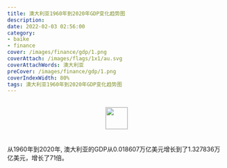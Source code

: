 ```yaml
---
title: 澳大利亚1960年到2020年GDP变化趋势图
description: 
date: 2022-02-03 02:56:00
category:
- baike
- finance
cover: /images/finance/gdp/1.png
coverAttach: /images/flags/1x1/au.svg
coverAttachWords: 澳大利亚
preCover: /images/finance/gdp/1.png
coverIndexWidth: 80%
tags: 澳大利亚1960年到2020年GDP变化趋势图
---
```




<script src="/assets/js/charts/chart.js"></script>

<div style="text-align: center; margin: 30px 0; ">
    <img src="/images/flags/1x1/au.svg" style="width: 50px; border: 1px solid #cccccc; ">
</div>

<div style="width: 98%; margin: 0 0 35px 0; ">
    <canvas id="myChart"></canvas>
</div>

<div>
<p class="paragraph">从1960年到2020年, 澳大利亚的GDP从0.018607万亿美元增长到了1.327836万亿美元，增长了71倍。</p>
</div>

<script>

    const dataGdp = {
        labels: [1960, 1961, 1962, 1963, 1964, 1965, 1966, 1967, 1968, 1969, 1970, 1971, 1972, 1973, 1974, 1975, 1976, 1977, 1978, 1979, 1980, 1981, 1982, 1983, 1984, 1985, 1986, 1987, 1988, 1989, 1990, 1991, 1992, 1993, 1994, 1995, 1996, 1997, 1998, 1999, 2000, 2001, 2002, 2003, 2004, 2005, 2006, 2007, 2008, 2009, 2010, 2011, 2012, 2013, 2014, 2015, 2016, 2017, 2018, 2019, 2020],
        datasets: [{
            label: '(万亿美元)  •  即刻编程  •  cn.hongkezhang.com',
            backgroundColor: 'rgb(0 0 128)',
            borderColor: 'rgb(0 0 128)',
            data: [0.018607, 0.019683, 0.019923, 0.021540, 0.023801, 0.025977, 0.027310, 0.030445, 0.032717, 0.036686, 0.041337, 0.045222, 0.052051, 0.063845, 0.088982, 0.097333, 0.105101, 0.110388, 0.118536, 0.134941, 0.150032, 0.176953, 0.194105, 0.177334, 0.193594, 0.180574, 0.182368, 0.189400, 0.236066, 0.299768, 0.311327, 0.325903, 0.325480, 0.312126, 0.322807, 0.367916, 0.401090, 0.435324, 0.399404, 0.389099, 0.415576, 0.379084, 0.395343, 0.467391, 0.614166, 0.695075, 0.747556, 0.853955, 1.055127, 0.928043, 1.147589, 1.397908, 1.546509, 1.576335, 1.467505, 1.350534, 1.206685, 1.326883, 1.428530, 1.391953, 1.327836],
            barPercentage: 0.3
        }]
    };

    const config = {
        type: 'line',
        data: dataGdp,
        options: {
            series: [
                {
                    barWidth: '20%'
                }
            ]
        }
    };

    const myChart = new Chart(
        document.getElementById('myChart'),
        config
    );
</script>
